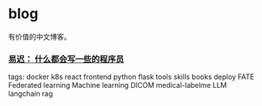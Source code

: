# blog
有价值的中文博客。


### [易迟： 什么都会写一些的程序员](https://hustyichi.github.io/) 
tags: docker k8s react frontend python flask tools skills books deploy FATE Federated learning Machine learning DICOM medical-labelme LLM langchain rag
